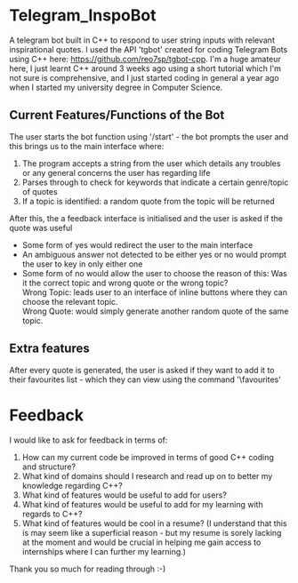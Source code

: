 # Telegram_InspoBot
A telegram bot built in C++ to respond to user string inputs with relevant inspirational quotes.
I used the API 'tgbot' created for coding Telegram Bots using C++ here: https://github.com/reo7sp/tgbot-cpp. 
 I'm a huge amateur here, I just learnt C++ around 3 weeks ago using a short tutorial which I'm not sure is comprehensive, and I just started coding in general a year ago when I started my university degree in Computer Science.   
 
## Current Features/Functions of the Bot
The user starts the bot function using '/start' - the bot prompts the user 
and this brings us to the main interface where:
1. The program accepts a string from the user which details any troubles or any general concerns the user has regarding life
2. Parses through to check for keywords that indicate a certain genre/topic of quotes
3. If a topic is identified: a random quote from the topic will be returned

After this, the a feedback interface is initialised and the user is asked if the quote was useful
- Some form of yes would redirect the user to the main interface
- An ambiguous answer not detected to be either yes or no would prompt the user to key in only either one
- Some form of no would allow the user to choose the reason of this: Was it the correct topic and wrong quote or the wrong topic?  
Wrong Topic: leads user to an interface of inline buttons where they can choose the relevant topic.  
Wrong Quote: would simply generate another random quote of the same topic.  

## Extra features
After every quote is generated, the user is asked if they want to add it to their favourites list - which they can view using the command '\favourites'

# Feedback
I would like to ask for feedback in terms of:
1. How can my current code be improved in terms of good C++ coding and structure?
2. What kind of domains should I research and read up on to better my knowledge regarding C++?
3. What kind of features would be useful to add for users?
4. What kind of features would be useful to add for my learning with regards to C++?
5. What kind of features would be cool in a resume? (I understand that this is may seem like a superficial reason - but my resume is sorely lacking at the moment and would be crucial in helping me gain access to internships where I can further my learning.)

Thank you so much for reading through :-)
